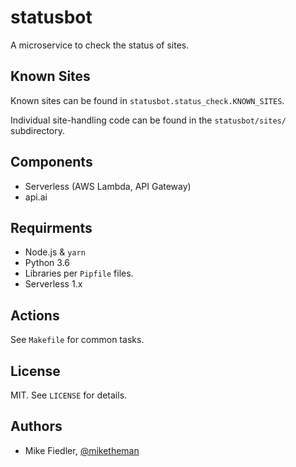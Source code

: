 # statusbot

A microservice to check the status of sites.

## Known Sites

Known sites can be found in `statusbot.status_check.KNOWN_SITES`.

Individual site-handling code can be found in the `statusbot/sites/` subdirectory.

## Components

- Serverless (AWS Lambda, API Gateway)
- api.ai

## Requirments

- Node.js & `yarn`
- Python 3.6
- Libraries per `Pipfile` files.
- Serverless 1.x

## Actions

See `Makefile` for common tasks.

## License

MIT. See `LICENSE` for details.

## Authors

- Mike Fiedler, [@miketheman](https://github.com/miketheman)
